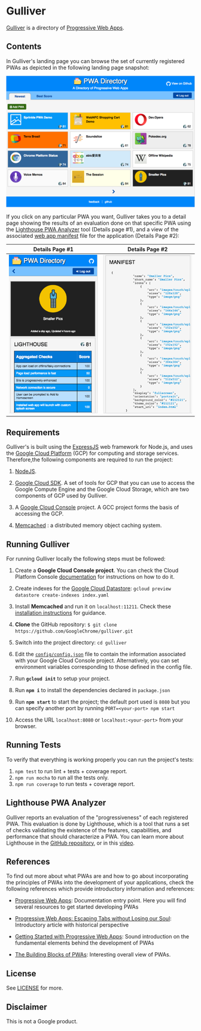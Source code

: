 # Gulliver 

[Gulliver](https://pwa-directory.appspot.com/) is a directory of [Progressive Web Apps](https://infrequently.org/2016/09/what-exactly-makes-something-a-progressive-web-app/).

## Contents

In Gulliver's landing page you can browse the set of currently registered PWAs as depicted in the following landing page snapshot:

![Screenshot](img/gulliver-landing-page.png)

If you click on any particular PWA you want, Gulliver takes you to a detail page showing the results of an evaluation done on that specific PWA using the  [Lighthouse PWA Analyzer](https://www.youtube.com/watch?v=KiV2p46rWjU) tool (Details page #1), and a view of the associated [web app manifest](https://developer.mozilla.org/en-US/docs/Web/Manifest) file  for the application (Details Page #2):

Details Page #1            |  Details Page #2
:-------------------------:|:-------------------------:
![](img/gulliver-details-one.png)  |  ![](img/gulliver-details-two.png)

## Requirements

Gulliver's is built using the [ExpressJS](https://expressjs.com/) web framework for Node.js, and uses the [Google Cloud Platform](https://cloud.google.com/) (GCP) for computing and storage services. Therefore,the following components are required to run the project:

1. [NodeJS](https://nodejs.org). 

1. [Google Cloud SDK](https://cloud.google.com/sdk/). A set of tools for GCP that you can use to access the Google Compute Engine and the Google Cloud Storage, which are two components of GCP used by Gulliver.

1. A [Google Cloud Console](https://console.cloud.google.com/) project. A GCC project forms the basis of accessing the GCP. 

1. [Memcached](https://memcached.org/) : a distributed memory object caching system.

## Running Gulliver

For running Gulliver locally the following steps must be followed:

1. Create a **Google Cloud Console project**. You can check the Cloud Platform Console [documentation](https://support.google.com/cloud/answer/6251787) for instructions on how to do it.

1. Create indexes for the [Google Cloud Datastore](https://cloud.google.com/datastore/docs/concepts/overview): `gcloud preview datastore create-indexes index.yaml`

1. Install **Memcached** and run it on `localhost:11211`. Check these [installation instructions](https://cloud.google.com/appengine/docs/flexible/nodejs/caching-application-data) for guidance.

1. **Clone** the GitHub repository: `$ git clone https://github.com/GoogleChrome/gulliver.git`

1. Switch into the project directory: `cd gulliver`

1. Edit the [`config/config.json`](config/config.json) file to contain the
information associated with your Google Cloud Console project. Alternatively, you can set environment variables corresponding to those defined in the config file.

1. Run **`gcloud init`** to setup your project.

1. Run **`npm i`** to install the dependencies declared in `package.json`

1. Run **`npm start`** to start the project; the default port used is `8080` but you can specify another port by running `PORT=<your-port> npm start`

1. Access the URL `localhost:8080` or `localhost:<your-port>` from your browser.

## Running Tests

To verify that everything is working properly you can run the project's tests:

1. `npm test` to run lint + tests + coverage report.
2. `npm run mocha` to run all the tests only.
3. `npm run coverage` to run tests + coverage report.

## Lighthouse PWA Analyzer

Gulliver reports an evaluation of the "progressiveness" of each registered PWA. This evaluation is done by Lighthouse, which is a tool that runs a set of checks validating the existence of the features, capabilities, and performance that should characterize a PWA. You can learn more about Lighthouse in the [GitHub repository](https://github.com/GoogleChrome/lighthouse), or in this [video](https://www.youtube.com/watch?v=KiV2p46rWjU).

## References

To find out more about what PWAs are and how to go about incorporating the principles of PWAs into the development of your applications, check the following references which provide introductory information and references:

+ [Progressive Web Apps](https://developers.google.com/web/#progressive-web-apps): Documentation entry point. Here you will find several resources to get started developing PWAs

+ [Progressive Web Apps: Escaping Tabs without Losing our Soul](https://infrequently.org/2015/06/progressive-apps-escaping-tabs-without-losing-our-soul/): 
Introductory article with historical perspective

+ [Getting Started with Progressive Web Apps](https://addyosmani.com/blog/getting-started-with-progressive-web-apps/): Sound introduction on the fundamental elements behind the development of PWAs

+ [The Building Blocks of PWAs](https://www.smashingmagazine.com/2016/09/the-building-blocks-of-progressive-web-apps/): Interesting overall view of PWAs. 

## License

See [LICENSE](./LICENSE) for more.

## Disclaimer

This is not a Google product.
